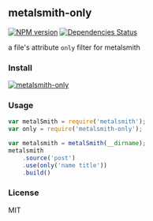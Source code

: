 ## metalsmith-only
[![NPM version](https://badge.fury.io/js/metalsmith-only.png)](http://badge.fury.io/js/metalsmith-only) [![Dependencies Status](https://david-dm.org/Jeremial/metalsmith-only.png)](https://david-dm.org/Jeremial/metalsmith-only)

a file's attribute `only` filter for metalsmith

### Install
[![metalsmith-only](https://nodei.co/npm/metalsmith-only.png?compact=true)](https://nodei.co/npm/metalsmith-only)

### Usage
```js
var metalSmith = require('metalsmith');
var only = require('metalsmith-only');

var metalsmith = metalSmith(__dirname);
metalsmith
    .source('post')
    .use(only('name title'))
    .build()
```

### License
MIT
